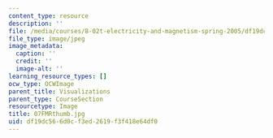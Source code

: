 ```yaml
---
content_type: resource
description: ''
file: /media/courses/8-02t-electricity-and-magnetism-spring-2005/df19dc566d0cf3ed2619f3f418e64df0_07FMRthumb.jpg
file_type: image/jpeg
image_metadata:
  caption: ''
  credit: ''
  image-alt: ''
learning_resource_types: []
ocw_type: OCWImage
parent_title: Visualizations
parent_type: CourseSection
resourcetype: Image
title: 07FMRthumb.jpg
uid: df19dc56-6d0c-f3ed-2619-f3f418e64df0
---
```

